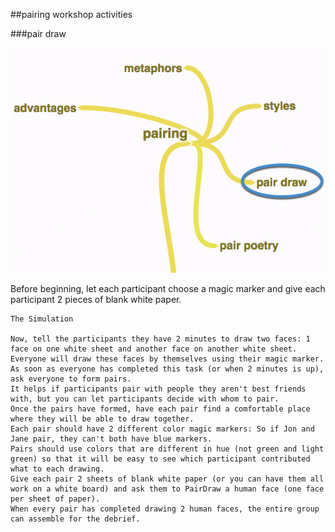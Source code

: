 <!-- .slide: data-background="resources/footer.svg" data-background-size="contain" data-background-position="bottom"  -->

##pairing workshop activities

###pair draw

<img class="plain" src="resources/pair-draw.png" />

<aside class="notes">
  <p>
    Before beginning, let each participant choose a magic marker and give each participant 2 pieces of blank white paper.
    
    The Simulation
    
    Now, tell the participants they have 2 minutes to draw two faces: 1 face on one white sheet and another face on another white sheet.
    Everyone will draw these faces by themselves using their magic marker.
    As soon as everyone has completed this task (or when 2 minutes is up), ask everyone to form pairs.
    It helps if participants pair with people they aren't best friends with, but you can let participants decide with whom to pair.
    Once the pairs have formed, have each pair find a comfortable place where they will be able to draw together.
    Each pair should have 2 different color magic markers: So if Jon and Jane pair, they can't both have blue markers.
    Pairs should use colors that are different in hue (not green and light green) so that it will be easy to see which participant contributed what to each drawing.
    Give each pair 2 sheets of blank white paper (or you can have them all work on a white board) and ask them to PairDraw a human face (one face per sheet of paper).
    When every pair has completed drawing 2 human faces, the entire group can assemble for the debrief.
  </p>
  <p>
  </p>
</aside>
